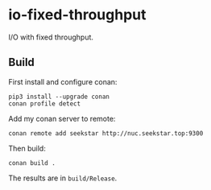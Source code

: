 # io-fixed-throughput

I/O with fixed throughput.

## Build

First install and configure conan:

```shell
pip3 install --upgrade conan
conan profile detect
```

Add my conan server to remote:

```shell
conan remote add seekstar http://nuc.seekstar.top:9300
```

Then build:

```shell
conan build .
```

The results are in `build/Release`.

